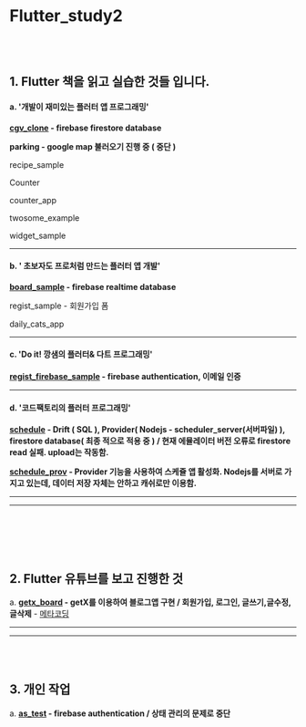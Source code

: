 # Flutter_study2

<br/><br/>

## 1. Flutter 책을 읽고 실습한 것들 입니다.

#### a. '개발이 재미있는 플러터 앱 프로그래밍'

**[cgv_clone](https://github.com/BlingstarHamal/flutter_study2/blob/main/cgv_clone/README.md) - firebase firestore database**

**parking - google map 불러오기 진행 중 ( 중단 )**

recipe_sample

Counter

counter_app

twosome_example

widget_sample

---

#### b. ' 초보자도 프로처럼 만드는 플러터 앱 개발'

**[board_sample](https://github.com/BlingstarHamal/flutter_study2/tree/main/board_sample/README.md) - firebase realtime database**

regist_sample - 회원가입 폼

daily_cats_app

---

#### c. 'Do it! 깡샘의 플러터& 다트 프로그래밍'

**[regist_firebase_sample](https://github.com/BlingstarHamal/flutter_study2/blob/main/regist_firebase_sample/README.md) - firebase authentication, 이메일 인증**

---

#### d. '코드팩토리의 플러터 프로그래밍'

**[schedule](https://github.com/BlingstarHamal/flutter_study2/blob/main/schedule/README.md) - Drift ( SQL ), Provider( Nodejs - scheduler_server(서버파일) ), firestore database( 최종 적으로 적용 중 ) / 현재 에뮬레이터 버전 오류로 firestore read 실패. upload는 작동함.**

**[schedule_prov](https://github.com/BlingstarHamal/flutter_study2/blob/main/schedule_prov/README.md) - Provider 기능을 사용하여 스케쥴 앱 활성화. Nodejs를 서버로 가지고 있는데, 데이터 저장 자체는 안하고 캐쉬로만 이용함.**

---

---

<br/><br/><br/><br/>

## 2. Flutter 유튜브를 보고 진행한 것

a. **[getx_board](https://github.com/BlingstarHamal/flutter_study2/blob/main/getx_board/README.md) - getX를 이용하여 블로그앱 구현 / 회원가입, 로그인, 글쓰기,글수정,글삭제** - [메타코딩](https://www.youtube.com/playlist?list=PL93mKxaRDidESjm_xR9BEKj5VJQMXy0tM)

---

---

</br></br>

## 3. 개인 작업

a. **[as_test](https://github.com/BlingstarHamal/flutter_study2/blob/main/as_test/README.md) - firebase authentication / 상태 관리의 문제로 중단**

